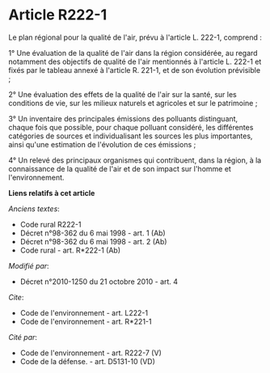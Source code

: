 # Article R222-1

Le plan régional pour la qualité de l'air, prévu à l'article L. 222-1, comprend : 

1° Une évaluation de la qualité de l'air dans la région considérée, au regard notamment des objectifs de qualité de l'air
mentionnés à l'article L. 222-1 et fixés par le tableau annexé à l'article R. 221-1, et de son évolution prévisible ; 

2° Une évaluation des effets de la qualité de l'air sur la santé, sur les conditions de vie, sur les milieux naturels et
agricoles et sur le patrimoine ; 

3° Un inventaire des principales émissions des polluants distinguant, chaque fois que possible, pour chaque polluant
considéré, les différentes catégories de sources et individualisant les sources les plus importantes, ainsi qu'une estimation
de l'évolution de ces émissions ; 

4° Un relevé des principaux organismes qui contribuent, dans la région, à la connaissance de la qualité de l'air et de son
impact sur l'homme et l'environnement.

**Liens relatifs à cet article**

_Anciens textes_:

  - Code rural R222-1
  - Décret n°98-362 du 6 mai 1998 - art. 1 (Ab)
  - Décret n°98-362 du 6 mai 1998 - art. 2 (Ab)
  - Code rural - art. R*222-1 (Ab)

_Modifié par_:

  - Décret n°2010-1250 du 21 octobre 2010 - art. 4

_Cite_:

  - Code de l'environnement - art. L222-1
  - Code de l'environnement - art. R*221-1

_Cité par_:

  - Code de l'environnement - art. R222-7 (V)
  - Code de la défense. - art. D5131-10 (VD)
